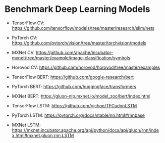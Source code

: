 # Benchmark Deep Learning Models

- TensorFlow CV: https://github.com/tensorflow/models/tree/master/research/slim/nets

- PyTorch CV: https://github.com/pytorch/vision/tree/master/torchvision/models 

- MXNet CV: https://github.com/apache/incubator-mxnet/tree/master/example/image-classification/symbols 

- Horovod CV: https://github.com/horovod/horovod/tree/master/examples 

- TensorFlow BERT: https://github.com/google-research/bert

- PyTorch BERT: https://github.com/huggingface/transformers

- MXNet BERT: https://gluon-nlp.mxnet.io/model_zoo/bert/index.html

- TensorFlow LSTM: https://github.com/yjchoe/TFCudnnLSTM

- PyTorch LSTM: https://pytorch.org/docs/stable/nn.html#rnnbase

- MXNet LSTM: https://mxnet.incubator.apache.org/api/python/docs/api/gluon/rnn/index.html#mxnet.gluon.rnn.LSTM
